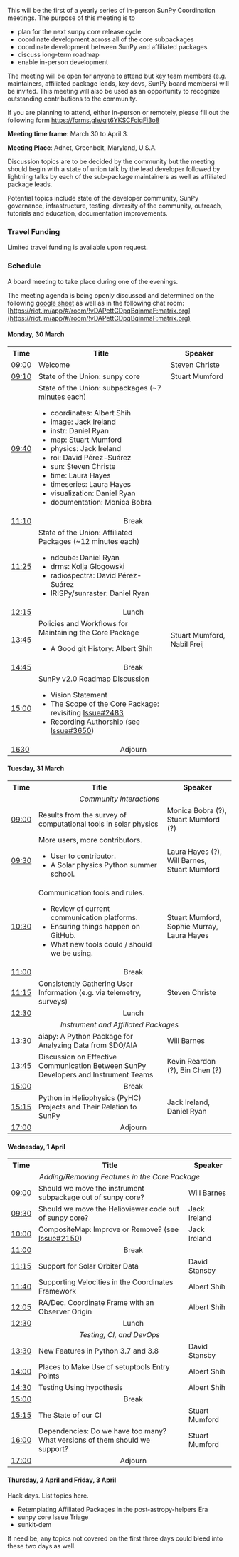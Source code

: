 
This will be the first of a yearly series of in-person SunPy Coordination meetings. The purpose of this meeting is to 
* plan for the next sunpy core release cycle
* coordinate development across all of the core subpackages
* coordinate development between SunPy and affiliated packages
* discuss long-term roadmap
* enable in-person development

The meeting will be open for anyone to attend but key team members (e.g. maintainers, affiliated package leads, key devs, SunPy board members) will be invited. This meeting will also be used as an opportunity to recognize outstanding contributions to the community.

If you are planning to attend, either in-person or remotely, please fill out the following form https://forms.gle/qjt6YKSCFciqFi3o8

**Meeting time frame**: March 30 to April 3.

**Meeting Place**: Adnet, Greenbelt, Maryland, U.S.A.

Discussion topics are to be decided by the community but the meeting should begin with a state of union talk by the lead developer followed by lightning talks by each of the sub-package maintainers as well as affiliated package leads.

Potential topics include state of the developer community, SunPy governance, infrastructure, testing, diversity of the community, outreach, tutorials and education, documentation improvements.

### Travel Funding
Limited travel funding is available upon request.

### Schedule

A board meeting to take place during one of the evenings.

The meeting agenda is being openly discussed and determined on the following [google sheet](https://docs.google.com/spreadsheets/d/19n1qnlu04BmRbvDP718mxWlg5UBYbFFY0QkNm720uFg/edit?usp=sharing) as well as in the following chat room: [https://riot.im/app/#/room/!vDAPettCDpqBqinmaF:matrix.org](https://riot.im/app/#/room/!vDAPettCDpqBqinmaF:matrix.org)

#### Monday, 30 March

<table>
<tbody>
    <tr>
    <th>Time</th>
    <th>Title</th>
    <th>Speaker</th>
    </tr>
    <tr>
    <td> <a href="https://www.timeanddate.com/worldclock/fixedtime.html?msg=SunPy+2020+Coordination+meeting&iso=20200330T09&p1=5255&ah=7&am=30">09:00</a></td>
    <td>Welcome</td>
    <td>Steven Christe</td>
    </tr>
    <tr>
    <td><a href="https://www.timeanddate.com/worldclock/fixedtime.html?msg=SunPy+2020+Coordination+meeting&iso=20200330T0910&p1=5255">09:10</a></td>
    <td> State of the Union: sunpy core</td>
    <td >Stuart Mumford</td>
    </tr>
    <tr>
    <td><a href="https://www.timeanddate.com/worldclock/fixedtime.html?msg=SunPy+2020+Coordination+meeting&iso=20200330T0940&p1=5255">09:40</a></td>
    <td>
        State of the Union: subpackages (~7 minutes each)
        <ul>
            <li>coordinates: Albert Shih</li>
            <li>image: Jack Ireland</li>
            <li>instr: Daniel Ryan</li>
            <li>map: Stuart Mumford</li>
            <li>physics: Jack Ireland</li>
            <li>roi: David P&eacute;rez-Su&aacute;rez</li>
            <li>sun: Steven Christe</li>
            <li>time: Laura Hayes</li>
            <li>timeseries: Laura Hayes</li>
            <li>visualization: Daniel Ryan</li>
            <li>documentation: Monica Bobra</li>
        </ul>
    </td>
    <td></td>
    </tr>
    <tr>
    <td><a href="https://www.timeanddate.com/worldclock/fixedtime.html?msg=SunPy+2020+Coordination+meeting&iso=20200330T1110&p1=5255">11:10</a></td>
    <td align="center" colspan="2">Break</td>
    </tr>
    <tr>
    <td><a href="https://www.timeanddate.com/worldclock/fixedtime.html?msg=SunPy+2020+Coordination+meeting&iso=20200330T1125&p1=5255">11:25</a></td>
    <td>
        State of the Union: Affiliated Packages (~12 minutes each)
        <ul>
          <li>ndcube: Daniel Ryan</li>
          <li>drms: Kolja Glogowski</li>
          <li>radiospectra: David P&eacute;rez-Su&aacute;rez</li>
          <li>IRISPy/sunraster: Daniel Ryan</li>
        </ul>
    </td>
    <td></td>
    </tr>
    <tr>
    <td><a href="https://www.timeanddate.com/worldclock/fixedtime.html?msg=SunPy+2020+Coordination+meeting&iso=20200330T12:15&p1=5255">12:15</a></td>
    <td align="center" colspan="2">Lunch</td>
    </tr>
    <tr>
    <td><a href="https://www.timeanddate.com/worldclock/fixedtime.html?msg=SunPy+2020+Coordination+meeting&iso=20200330T1345&p1=5255">13:45</a></td>
    <td>
        Policies and Workflows for Maintaining the Core Package
        <ul>
            <li> A Good git History: Albert Shih
        </ul>
    </td>
    <td>Stuart Mumford, Nabil Freij</td>
    </tr>
    <tr>
    <td><a href="https://www.timeanddate.com/worldclock/fixedtime.html?msg=SunPy+2020+Coordination+meeting&iso=20200330T1445&p1=5255">14:45</a></td>
    <td align="center" colspan="2">Break</td>
    </tr>
    <tr>
    <td><a href="https://www.timeanddate.com/worldclock/fixedtime.html?msg=SunPy+2020+Coordination+meeting&iso=20200330T1500&p1=5255">15:00</a></td>
    <td>
        SunPy v2.0 Roadmap Discussion
        <ul>
            <li>Vision Statement</li>
            <li>The Scope of the Core Package: revisiting <a href="https://github.com/sunpy/sunpy/issues/2483">Issue#2483</a>
            <li>Recording Authorship (see <a href="https://github.com/sunpy/sunpy/issues/3650">Issue#3650</a>)</li>
        </ul>
    </td>
    <td></td>
    </tr>
    <tr>
    <td><a href="https://www.timeanddate.com/worldclock/fixedtime.html?msg=SunPy+2020+Coordination+meeting&iso=20200330T1630&p1=5255">1630</a></td>
    <td align="center" colspan="2">Adjourn</td>
    </tr>
</tbody>
</table>

#### Tuesday, 31 March

<table>
<tbody>
    <tr>
    <th>Time</th>
    <th>Title</th>
    <th>Speaker</th>
    </tr>
    <tr><td colspan="3" align="center"><em>Community Interactions</em></td></tr>
    <tr>
    <td><a href="https://www.timeanddate.com/worldclock/fixedtime.html?msg=SunPy+2020+Coordination+meeting&iso=20200331T09&p1=5255&ah=8&am=00">09:00</a></td>
    <td>Results from the survey of computational tools in solar physics</td>
    <td>Monica Bobra (?), Stuart Mumford (?)</td>
    </tr>
    <tr>
    <td><a href="https://www.timeanddate.com/worldclock/fixedtime.html?msg=SunPy+2020+Coordination+meeting&iso=20200331T0930&p1=5255&ah=7&am=30">09:30</a></td>
    <td>
      More users, more contributors.
    <ul>
       <li>User to contributor.</li>
       <li>A Solar physics Python summer school.</li>
     </ul>
    </td>
    <td>Laura Hayes (?), Will Barnes, Stuart Mumford</td>
    </tr>
    <tr>
    <td><a href="https://www.timeanddate.com/worldclock/fixedtime.html?msg=SunPy+2020+Coordination+meeting&iso=20200331T1030&p1=5255">10:30</a></td>
    <td>
      Communication tools and rules.
      <ul>
         <li>Review of current communication platforms.</li>
         <li>Ensuring things happen on GitHub.</li>
         <li>What new tools could / should we be using.</li>
       </ul>
    </td>
    <td>Stuart Mumford, Sophie Murray, Laura Hayes</td>
    </tr>
    <tr>
    <td><a href="https://www.timeanddate.com/worldclock/fixedtime.html?msg=SunPy+2020+Coordination+meeting&iso=20200331T1100&p1=5255">11:00</a></td>
    <td align="center" colspan="2">Break</td>
    </tr>
    <tr>
    <td><a href="https://www.timeanddate.com/worldclock/fixedtime.html?msg=SunPy+2020+Coordination+meeting&iso=20200331T1115&p1=5255">11:15</a></td>
    <td>Consistently Gathering User Information (e.g. via telemetry, surveys)</td>
    <td>Steven Christe</td>
    </tr>
    <tr>
    <td><a href="https://www.timeanddate.com/worldclock/fixedtime.html?msg=SunPy+2020+Coordination+meeting&iso=20200331T1230&p1=5255">12:30</a></td>
    <td align="center" colspan="2">Lunch</td>
    </tr>
    <tr><td colspan="3" align="center"><em>Instrument and Affiliated Packages</em></td></tr>
    <tr>
    <td><a href="https://www.timeanddate.com/worldclock/fixedtime.html?msg=SunPy+2020+Coordination+meeting&iso=20200331T1330&p1=5255">13:30</a></td>
    <td>aiapy: A Python Package for Analyzing Data from SDO/AIA</td>
    <td>Will Barnes</td>
    </tr>
    <tr>
    <td><a href="https://www.timeanddate.com/worldclock/fixedtime.html?msg=SunPy+2020+Coordination+meeting&iso=20200331T1345&p1=5255">13:45</a></td>
    <td>Discussion on Effective Communication Between SunPy Developers and Instrument Teams</td>
    <td>Kevin Reardon (?), Bin Chen (?)</td>
    </tr>
    <tr>
    <td><a href="https://www.timeanddate.com/worldclock/fixedtime.html?msg=SunPy+2020+Coordination+meeting&iso=20200331T1500&p1=5255">15:00</a></td>
    <td align="center" colspan="2">Break</td>
    </tr>
    <tr>
    <td><a href="https://www.timeanddate.com/worldclock/fixedtime.html?msg=SunPy+2020+Coordination+meeting&iso=20200331T1515&p1=5255">15:15</a></td>
    <td>Python in Heliophysics (PyHC) Projects and Their Relation to SunPy</td>
    <td>Jack Ireland, Daniel Ryan</td>
    </tr>
    <tr>
    <td><a href="https://www.timeanddate.com/worldclock/fixedtime.html?msg=SunPy+2020+Coordination+meeting&iso=20200331T1700&p1=5255">17:00</a></td>
    <td align="center" colspan="2">Adjourn</td>
    </tr>
</tbody>
</table>


#### Wednesday, 1 April

<table>
<tbody>
    <tr>
    <th>Time</th>
    <th>Title</th>
    <th>Speaker</th>
    </tr>
    <tr><td colspan="3" align="center"><em>Adding/Removing Features in the Core Package</em></td></tr>
    <tr>
    <td><a href="https://www.timeanddate.com/worldclock/fixedtime.html?msg=SunPy+2020+Coordination+meeting&iso=20200401T09&p1=5255&ah=8&am=0">09:00</a></td>
    <td>Should we move the instrument subpackage out of sunpy core?</td>
    <td>Will Barnes</td>
    </tr>
    <tr>
    <td><a href="https://www.timeanddate.com/worldclock/fixedtime.html?msg=SunPy+2020+Coordination+meeting&iso=20200401T0930&p1=5255">09:30</a></td>
    <td>Should we move the Helioviewer code out of sunpy core?</td>
    <td>Jack Ireland</td>
    </tr>
    <tr>
    <td><a href="https://www.timeanddate.com/worldclock/fixedtime.html?msg=SunPy+2020+Coordination+meeting&iso=20200401T1000&p1=5255">10:00</a></td>
    <td>CompositeMap: Improve or Remove? (see <a href="https://github.com/sunpy/sunpy/issues/2150">Issue#2150</a>)</td>
    <td>Jack Ireland</td>
    </tr>
    <tr>
    <td><a href="https://www.timeanddate.com/worldclock/fixedtime.html?msg=SunPy+2020+Coordination+meeting&iso=20200401T1100&p1=5255">11:00</a></td>
    <td align="center" colspan="2">Break</td>
    </tr>
    <tr>
    <td><a href="https://www.timeanddate.com/worldclock/fixedtime.html?msg=SunPy+2020+Coordination+meeting&iso=20200401T1115&p1=5255">11:15</a></td>
    <td>Support for Solar Orbiter Data</td>
    <td>David Stansby</td>
    </tr>
    <tr>
    <td><a href="https://www.timeanddate.com/worldclock/fixedtime.html?msg=SunPy+2020+Coordination+meeting&iso=20200401T1140&p1=5255">11:40</a></td>
    <td>Supporting Velocities in the Coordinates Framework</td>
    <td>Albert Shih</td>
    </tr>
    <tr>
    <td><a href="https://www.timeanddate.com/worldclock/fixedtime.html?msg=SunPy+2020+Coordination+meeting&iso=20200401T1205&p1=5255">12:05</a></td>
    <td>RA/Dec. Coordinate Frame with an Observer Origin</td>
    <td>Albert Shih</td>
    </tr>
    <tr>
    <td><a href="https://www.timeanddate.com/worldclock/fixedtime.html?msg=SunPy+2020+Coordination+meeting&iso=20200401T1230&p1=5255">12:30</a></td>
    <td align="center" colspan="2">Lunch</td>
    </tr>
    <tr><td colspan="3" align="center"><em>Testing, CI, and DevOps</em></td></tr>
    <tr>
    <td><a href="https://www.timeanddate.com/worldclock/fixedtime.html?msg=SunPy+2020+Coordination+meeting&iso=20200401T1330&p1=5255">13:30</a></td>
    <td>New Features in Python 3.7 and 3.8</td>
    <td>David Stansby</td>
    </tr>
    <tr>
    <td><a href="https://www.timeanddate.com/worldclock/fixedtime.html?msg=SunPy+2020+Coordination+meeting&iso=20200401T1400&p1=5255">14:00</a></td>
    <td>Places to Make Use of setuptools Entry Points</td>
    <td>Albert Shih</td>
    </tr>
    <tr>
    <td><a href="https://www.timeanddate.com/worldclock/fixedtime.html?msg=SunPy+2020+Coordination+meeting&iso=20200401T1430&p1=5255">14:30</a></td>
    <td>Testing Using hypothesis</td>
    <td>Albert Shih</td>
    </tr>
    <tr>
    <td><a href="https://www.timeanddate.com/worldclock/fixedtime.html?msg=SunPy+2020+Coordination+meeting&iso=20200401T1500&p1=5255">15:00</a></td>
    <td align="center" colspan="2">Break</td>
    </tr>
    <tr>
    <td><a href="https://www.timeanddate.com/worldclock/fixedtime.html?msg=SunPy+2020+Coordination+meeting&iso=20200401T1515&p1=5255">15:15</a></td>
    <td>The State of our CI</td>
    <td>Stuart Mumford</td>
    </tr>
    <tr>
    <td><a href="https://www.timeanddate.com/worldclock/fixedtime.html?msg=SunPy+2020+Coordination+meeting&iso=20200401T1600&p1=5255">16:00</a></td>
    <td>Dependencies: Do we have too many? What versions of them should we support?</td>
    <td>Stuart Mumford</td>
    </tr>
    <tr>
    <td><a href="https://www.timeanddate.com/worldclock/fixedtime.html?msg=SunPy+2020+Coordination+meeting&iso=20200401T1700&p1=5255">17:00</a></td>
    <td align="center" colspan="2">Adjourn</td>
    </tr>
</tbody>
</table>

#### Thursday, 2 April and Friday, 3 April

Hack days. List topics here.

* Retemplating Affiliated Packages in the post-astropy-helpers Era
* sunpy core Issue Triage
* sunkit-dem

If need be, any topics not covered on the first three days could bleed into
these two days as well.

